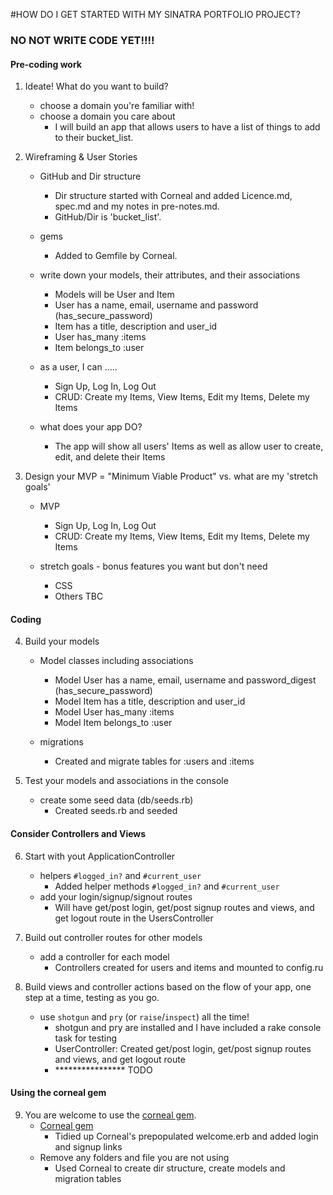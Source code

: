 #HOW DO I GET STARTED WITH MY SINATRA PORTFOLIO PROJECT?

### NO NOT WRITE CODE YET!!!! ###

#### Pre-coding work

1. Ideate! What do you want to build?
	- choose a domain you're familiar with!
	- choose a domain you care about 
		- I will build an app that allows users to have a list of things to add to their bucket_list.

2. Wireframing & User Stories
	- GitHub and Dir structure 
		- Dir structure started with Corneal and added Licence.md, spec.md and my notes in pre-notes.md.
		- GitHub/Dir is 'bucket_list'.

	- gems  
		- Added to Gemfile by Corneal.

	- write down your models, their attributes, and their associations 
		- Models will be User and Item
		- User has a name, email, username and password (has_secure_password)
		- Item has a title, description and user_id
		- User has_many :items
		- Item belongs_to :user
  
	- as a user, I can ..... 
		- Sign Up, Log In, Log Out
		- CRUD: Create my Items, View Items, Edit my Items, Delete my Items
  
	- what does your app DO? 
		- The app will show all users' Items as well as allow user to create, edit, and delete their Items

3. Design your MVP = "Minimum Viable Product" vs. what are my 'stretch goals'

	- MVP 
		- Sign Up, Log In, Log Out
		- CRUD: Create my Items, View Items, Edit my Items, Delete my Items

	- stretch goals - bonus features you want but don't need 
		- CSS
		- Others TBC

#### Coding

4. Build your models
	- Model classes including associations 
		- Model User has a name, email, username and password_digest (has_secure_password)
		- Model Item has a title, description and user_id
		- Model User has_many :items
		- Model Item belongs_to :user

	- migrations 
		- Created and migrate tables for :users and :items

5. Test your models and associations in the console
	- create some seed data (db/seeds.rb) 
		- Created seeds.rb and seeded

#### Consider Controllers and Views

6. Start with yout ApplicationController 
	- helpers `#logged_in?` and `#current_user` 
		- Added helper methods `#logged_in?` and `#current_user`
	- add your login/signup/signout routes
		- Will have get/post login, get/post signup routes and views, and get logout route in the UsersController

7. Build out controller routes for other models
	- add a controller for each model
		- Controllers created for users and items and mounted to config.ru
		
8. Build views and controller actions based on the flow of your app, one step at a time, testing as you go.
	- use `shotgun` and `pry` (or `raise`/`inspect`) all the time! 
		- shotgun and pry are installed and I have included a rake console task for testing
		- UserController: Created get/post login, get/post signup routes and views, and get logout route
		- **************** TODO

#### Using the corneal gem

9. You are welcome to use the [corneal gem].
	- [Corneal gem]
		- Tidied up Corneal's prepopulated welcome.erb and added login and signup links
	- Remove any folders and file you are not using
		- Used Corneal to create dir structure, create models and migration tables
	


<!-- **************** TODO:  Tidy up Corneal's prepopulated layout (I want to add links like we did w Live Project Build) -->
<!-- **************** DONE:  Create login, signup and logout routes and views -->
<!-- **************** DONE:  Create user's page view (to go to after login or signup that shows user's Items and has links to Create, Log out, View All) -->
<!-- **************** DONE:  Create a CreateItems (new) page view (to create new Items) -->
<!-- **************** DONE:  Create a EditItems page view (to edit own Items) -->
<!-- **************** DONE:  Create item's page view (to go to after an Item is created or via link from the index or user's page) -->
<!-- **************** DONE:  Create an index page (where all users' items will be listed and will include links to each Item) -->
<!-- **************** TODO:  Add links to edit and delete for each owned Item -->







[corneal gem]:https://github.com/thebrianemory/corneal 